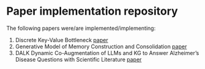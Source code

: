 # Paper implementation repository

The following papers were/are implemented/implementing:
1. Discrete Key-Value Bottleneck [paper](https://arxiv.org/pdf/2207.11240)
2. Generative Model of Memory Construction and Consolidation [paper](https://www.nature.com/articles/s41562-023-01799-z)
3. DALK Dynamic Co-Augmentation of LLMs and KG to Answer Alzheimer’s Disease Questions with Scientific Literature  [paper](https://arxiv.org/html/2405.04819v2)